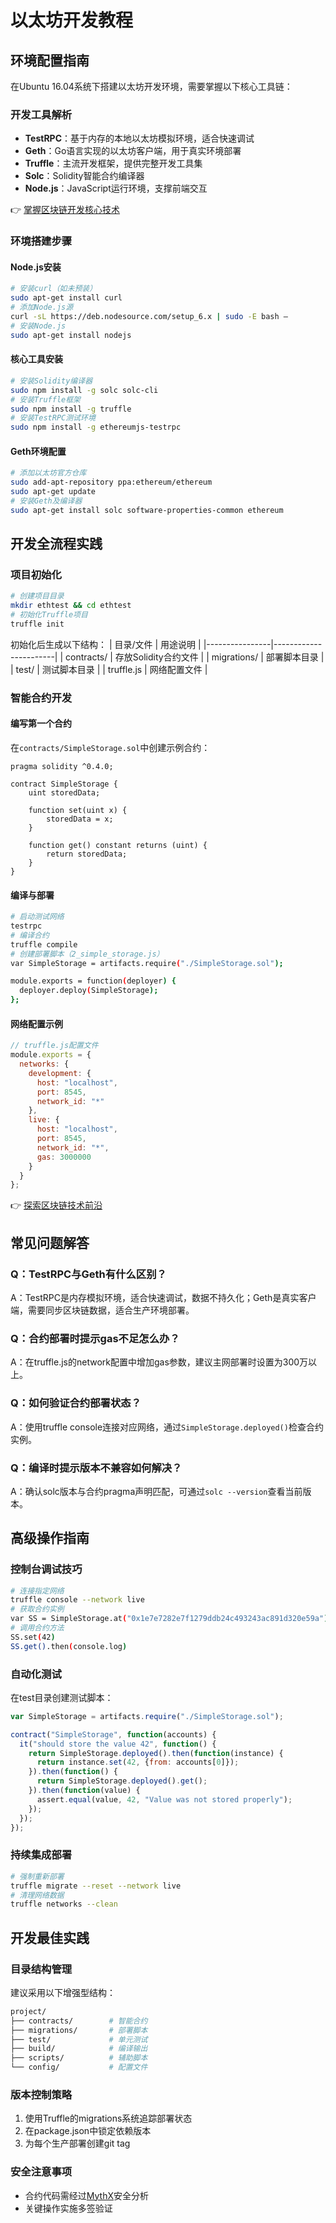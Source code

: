 # 以太坊开发教程

## 环境配置指南

在Ubuntu 16.04系统下搭建以太坊开发环境，需要掌握以下核心工具链：

### 开发工具解析
- **TestRPC**：基于内存的本地以太坊模拟环境，适合快速调试
- **Geth**：Go语言实现的以太坊客户端，用于真实环境部署
- **Truffle**：主流开发框架，提供完整开发工具集
- **Solc**：Solidity智能合约编译器
- **Node.js**：JavaScript运行环境，支撑前端交互

👉 [掌握区块链开发核心技术](https://bit.ly/okx_welcome)

### 环境搭建步骤
#### Node.js安装
```bash
# 安装curl（如未预装）
sudo apt-get install curl
# 添加Node.js源
curl -sL https://deb.nodesource.com/setup_6.x | sudo -E bash –
# 安装Node.js
sudo apt-get install nodejs
```

#### 核心工具安装
```bash
# 安装Solidity编译器
sudo npm install -g solc solc-cli
# 安装Truffle框架
sudo npm install -g truffle
# 安装TestRPC测试环境
sudo npm install -g ethereumjs-testrpc
```

#### Geth环境配置
```bash
# 添加以太坊官方仓库
sudo add-apt-repository ppa:ethereum/ethereum
sudo apt-get update
# 安装Geth及编译器
sudo apt-get install solc software-properties-common ethereum
```

## 开发全流程实践

### 项目初始化
```bash
# 创建项目目录
mkdir ethtest && cd ethtest
# 初始化Truffle项目
truffle init
```
初始化后生成以下结构：
| 目录/文件       | 用途说明                |
|----------------|-----------------------|
| contracts/      | 存放Solidity合约文件     |
| migrations/     | 部署脚本目录            |
| test/           | 测试脚本目录            |
| truffle.js      | 网络配置文件            |

### 智能合约开发
#### 编写第一个合约
在`contracts/SimpleStorage.sol`中创建示例合约：
```solidity
pragma solidity ^0.4.0;

contract SimpleStorage {
    uint storedData;

    function set(uint x) {
        storedData = x;
    }

    function get() constant returns (uint) {
        return storedData;
    }
}
```

#### 编译与部署
```bash
# 启动测试网络
testrpc
# 编译合约
truffle compile
# 创建部署脚本（2_simple_storage.js）
var SimpleStorage = artifacts.require("./SimpleStorage.sol");

module.exports = function(deployer) {
  deployer.deploy(SimpleStorage);
};
```

#### 网络配置示例
```javascript
// truffle.js配置文件
module.exports = {
  networks: {
    development: {
      host: "localhost",
      port: 8545,
      network_id: "*"
    },
    live: {
      host: "localhost",
      port: 8545,
      network_id: "*",
      gas: 3000000
    }
  }
};
```

👉 [探索区块链技术前沿](https://bit.ly/okx_welcome)

## 常见问题解答

### Q：TestRPC与Geth有什么区别？
A：TestRPC是内存模拟环境，适合快速调试，数据不持久化；Geth是真实客户端，需要同步区块链数据，适合生产环境部署。

### Q：合约部署时提示gas不足怎么办？
A：在truffle.js的network配置中增加gas参数，建议主网部署时设置为300万以上。

### Q：如何验证合约部署状态？
A：使用truffle console连接对应网络，通过`SimpleStorage.deployed()`检查合约实例。

### Q：编译时提示版本不兼容如何解决？
A：确认solc版本与合约pragma声明匹配，可通过`solc --version`查看当前版本。

## 高级操作指南

### 控制台调试技巧
```bash
# 连接指定网络
truffle console --network live
# 获取合约实例
var SS = SimpleStorage.at("0x1e7e7282e7f1279ddb24c493243ac891d320e59a")
# 调用合约方法
SS.set(42)
SS.get().then(console.log)
```

### 自动化测试
在test目录创建测试脚本：
```javascript
var SimpleStorage = artifacts.require("./SimpleStorage.sol");

contract("SimpleStorage", function(accounts) {
  it("should store the value 42", function() {
    return SimpleStorage.deployed().then(function(instance) {
      return instance.set(42, {from: accounts[0]});
    }).then(function() {
      return SimpleStorage.deployed().get();
    }).then(function(value) {
      assert.equal(value, 42, "Value was not stored properly");
    });
  });
});
```

### 持续集成部署
```bash
# 强制重新部署
truffle migrate --reset --network live
# 清理网络数据
truffle networks --clean
```

## 开发最佳实践

### 目录结构管理
建议采用以下增强型结构：
```bash
project/
├── contracts/        # 智能合约
├── migrations/       # 部署脚本
├── test/             # 单元测试
├── build/            # 编译输出
├── scripts/          # 辅助脚本
└── config/           # 配置文件
```

### 版本控制策略
1. 使用Truffle的migrations系统追踪部署状态
2. 在package.json中锁定依赖版本
3. 为每个生产部署创建git tag

### 安全注意事项
- 合约代码需经过[MythX](https://mythx.io/)安全分析
- 关键操作实施多签验证